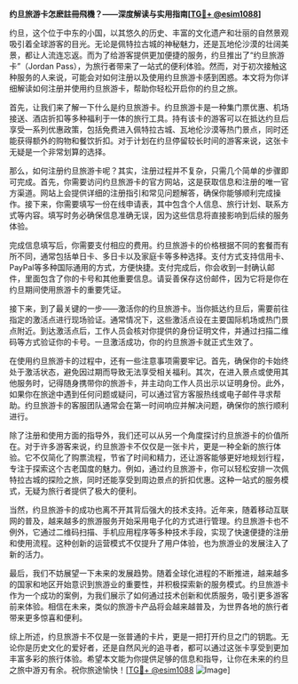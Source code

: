 **约旦旅游卡怎麽註冊飛機？——深度解读与实用指南[[TG💪+ @esim1088](https://t.me/s/esim1088)]**

约旦，这个位于中东的小国，以其悠久的历史、丰富的文化遗产和壮丽的自然景观吸引着全球游客的目光。无论是佩特拉古城的神秘魅力，还是瓦地伦沙漠的壮阔美景，都让人流连忘返。而为了给游客提供更加便捷的服务，约旦推出了“约旦旅游卡”（Jordan Pass），为旅行者带来了一站式的便利体验。然而，对于初次接触这种服务的人来说，可能会对如何注册以及使用约旦旅游卡感到困惑。本文将为你详细解读如何注册并使用约旦旅游卡，帮助你轻松开启你的约旦之旅。

首先，让我们来了解一下什么是约旦旅游卡。约旦旅游卡是一种集门票优惠、机场接送、酒店折扣等多种福利于一体的旅行工具。持有该卡的游客可以在抵达约旦后享受一系列优惠政策，包括免费进入佩特拉古城、瓦地伦沙漠等热门景点，同时还能获得额外的购物和餐饮折扣。对于计划在约旦停留较长时间的游客来说，这张卡无疑是一个非常划算的选择。

那么，如何注册约旦旅游卡呢？其实，注册过程并不复杂，只需几个简单的步骤即可完成。首先，你需要访问约旦旅游卡的官方网站，这是获取信息和注册的唯一官方渠道。网站上会提供详细的注册指引和常见问题解答，确保你能够顺利完成操作。接下来，你需要填写一份在线申请表，其中包含个人信息、旅行计划、联系方式等内容。填写时务必确保信息准确无误，因为这些信息将直接影响到后续的服务体验。

完成信息填写后，你需要支付相应的费用。约旦旅游卡的价格根据不同的套餐而有所不同，通常包括单日卡、多日卡以及家庭卡等多种选择。支付方式支持信用卡、PayPal等多种国际通用的方式，方便快捷。支付完成后，你会收到一封确认邮件，里面包含了你的卡号和其他重要信息。请妥善保存这份邮件，因为它将是你在约旦期间使用旅游卡的重要凭证。

接下来，到了最关键的一步——激活你的约旦旅游卡。当你抵达约旦后，需要前往指定的激活点进行现场验证。通常情况下，这些激活点设在主要国际机场或热门景点附近。到达激活点后，工作人员会核对你提供的身份证明文件，并通过扫描二维码等方式验证你的卡号。一旦激活成功，你的约旦旅游卡就正式生效了。

在使用约旦旅游卡的过程中，还有一些注意事项需要牢记。首先，确保你的卡始终处于激活状态，避免因过期而导致无法享受相关福利。其次，在进入景点或使用其他服务时，记得随身携带你的旅游卡，并主动向工作人员出示以证明身份。此外，如果你在旅途中遇到任何问题或疑问，可以通过官方客服热线或电子邮件寻求帮助。约旦旅游卡的客服团队通常会在第一时间响应并解决问题，确保你的旅行顺利进行。

除了注册和使用方面的指导外，我们还可以从另一个角度探讨约旦旅游卡的价值所在。对于许多游客来说，约旦旅游卡不仅仅是一张卡片，更是一种全新的旅行体验。它不仅简化了购票流程，节省了时间和精力，还让游客能够更好地规划行程，专注于探索这个古老国度的魅力。例如，通过约旦旅游卡，你可以轻松安排一次佩特拉古城的探险之旅，同时还能享受到周边景点的折扣优惠。这种一站式的服务模式，无疑为旅行者提供了极大的便利。

当然，约旦旅游卡的成功也离不开其背后强大的技术支持。近年来，随着移动互联网的普及，越来越多的旅游服务开始采用电子化的方式进行管理。约旦旅游卡也不例外，它通过二维码扫描、手机应用程序等多种技术手段，实现了快速便捷的注册和使用流程。这种创新的运营模式不仅提升了用户体验，也为旅游业的发展注入了新的活力。

最后，我们不妨展望一下未来的发展趋势。随着全球化进程的不断推进，越来越多的国家和地区开始意识到旅游业的重要性，并积极探索新的服务模式。约旦旅游卡作为一个成功的案例，为我们展示了如何通过技术创新和优质服务，吸引更多游客前来体验。相信在未来，类似的旅游卡产品将会越来越普及，为世界各地的旅行者带来更多惊喜和便利。

综上所述，约旦旅游卡不仅是一张普通的卡片，更是一把打开约旦之门的钥匙。无论你是历史文化的爱好者，还是自然风光的追寻者，都可以通过这张卡享受到更加丰富多彩的旅行体验。希望本文能为你提供足够的信息和指导，让你在未来的约旦之旅中游刃有余。祝你旅途愉快！[[TG💪+ @esim1088](https://t.me/s/esim1088) ![Image](https://i.postimg.cc/4NQfJmqS/Snipaste-2025-05-13-00-14-12.png)]